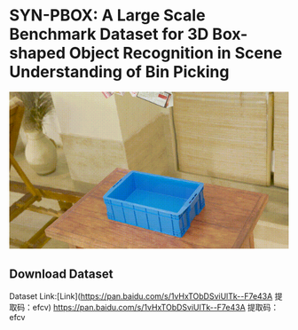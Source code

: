 # SYN-PBOX: A Large Scale Benchmark Dataset for 3D Box-shaped Object Recognition in Scene Understanding of Bin Picking

![the emample of SYN-PBOX](https://github.com/ccteaher/projects-SYN-PBOX/blob/main/example/SYN-PBOX.gif)

## Download Dataset
Dataset Link:[Link](https://pan.baidu.com/s/1vHxTObDSviUlTk--F7e43A 提取码：efcv)
https://pan.baidu.com/s/1vHxTObDSviUlTk--F7e43A 
提取码：efcv
